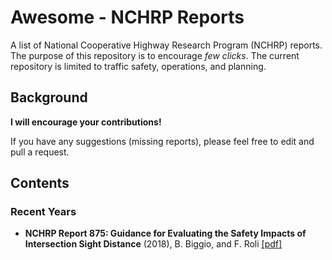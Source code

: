 # Awesome - NCHRP Reports

A list of National Cooperative Highway Research Program (NCHRP) reports. The purpose of this repository is to encourage *few clicks*. The current repository is limited to traffic safety, operations, and planning. 

## Background
 
**I will encourage your contributions!**

If you have any suggestions (missing reports), please feel free to edit and pull a request.


## Contents


### Recent Years
- **NCHRP Report 875: Guidance for Evaluating the Safety Impacts of Intersection Sight Distance** (2018), B. Biggio, and F. Roli [[pdf]](https://arxiv.org/pdf/1712.03141.pdf)





